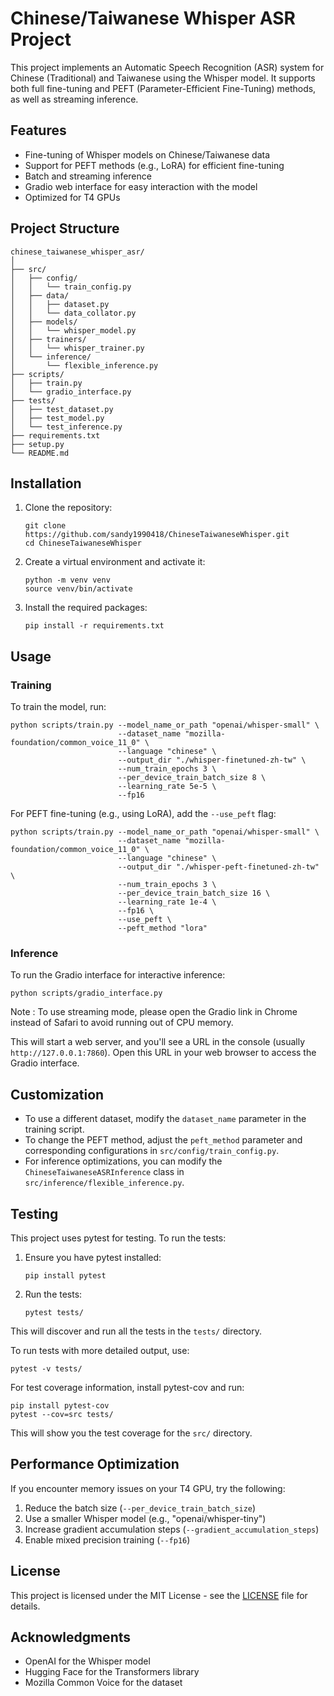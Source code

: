 # Chinese/Taiwanese Whisper ASR Project

This project implements an Automatic Speech Recognition (ASR) system for Chinese (Traditional) and Taiwanese using the Whisper model. It supports both full fine-tuning and PEFT (Parameter-Efficient Fine-Tuning) methods, as well as streaming inference.

## Features

- Fine-tuning of Whisper models on Chinese/Taiwanese data
- Support for PEFT methods (e.g., LoRA) for efficient fine-tuning
- Batch and streaming inference
- Gradio web interface for easy interaction with the model
- Optimized for T4 GPUs

## Project Structure

```
chinese_taiwanese_whisper_asr/
│
├── src/
│   ├── config/
│   │   └── train_config.py
│   ├── data/
│   │   ├── dataset.py
│   │   └── data_collator.py
│   ├── models/
│   │   └── whisper_model.py
│   ├── trainers/
│   │   └── whisper_trainer.py
│   └── inference/
│       └── flexible_inference.py
├── scripts/
│   ├── train.py
│   └── gradio_interface.py
├── tests/
│   ├── test_dataset.py
│   ├── test_model.py
│   └── test_inference.py
├── requirements.txt
├── setup.py
└── README.md
```

## Installation

1. Clone the repository:
   ```
   git clone https://github.com/sandy1990418/ChineseTaiwaneseWhisper.git
   cd ChineseTaiwaneseWhisper
   ```

2. Create a virtual environment and activate it:
   ```
   python -m venv venv
   source venv/bin/activate 
   ```

3. Install the required packages:
   ```
   pip install -r requirements.txt
   ```

## Usage

### Training

To train the model, run:

```
python scripts/train.py --model_name_or_path "openai/whisper-small" \
                        --dataset_name "mozilla-foundation/common_voice_11_0" \
                        --language "chinese" \
                        --output_dir "./whisper-finetuned-zh-tw" \
                        --num_train_epochs 3 \
                        --per_device_train_batch_size 8 \
                        --learning_rate 5e-5 \
                        --fp16
```

For PEFT fine-tuning (e.g., using LoRA), add the `--use_peft` flag:

```
python scripts/train.py --model_name_or_path "openai/whisper-small" \
                        --dataset_name "mozilla-foundation/common_voice_11_0" \
                        --language "chinese" \
                        --output_dir "./whisper-peft-finetuned-zh-tw" \
                        --num_train_epochs 3 \
                        --per_device_train_batch_size 16 \
                        --learning_rate 1e-4 \
                        --fp16 \
                        --use_peft \
                        --peft_method "lora"
```

### Inference

To run the Gradio interface for interactive inference:

```
python scripts/gradio_interface.py
```

Note : To use streaming mode, please open the Gradio link in Chrome instead of Safari to avoid running out of CPU memory.

This will start a web server, and you'll see a URL in the console (usually `http://127.0.0.1:7860`). Open this URL in your web browser to access the Gradio interface.

## Customization

- To use a different dataset, modify the `dataset_name` parameter in the training script.
- To change the PEFT method, adjust the `peft_method` parameter and corresponding configurations in `src/config/train_config.py`.
- For inference optimizations, you can modify the `ChineseTaiwaneseASRInference` class in `src/inference/flexible_inference.py`.

## Testing

This project uses pytest for testing. To run the tests:

1. Ensure you have pytest installed:
   ```
   pip install pytest
   ```

2. Run the tests:
   ```
   pytest tests/
   ```

This will discover and run all the tests in the `tests/` directory.

To run tests with more detailed output, use:
```
pytest -v tests/
```

For test coverage information, install pytest-cov and run:
```
pip install pytest-cov
pytest --cov=src tests/
```

This will show you the test coverage for the `src/` directory.


## Performance Optimization

If you encounter memory issues on your T4 GPU, try the following:

1. Reduce the batch size (`--per_device_train_batch_size`)
2. Use a smaller Whisper model (e.g., "openai/whisper-tiny")
3. Increase gradient accumulation steps (`--gradient_accumulation_steps`)
4. Enable mixed precision training (`--fp16`)

## License

This project is licensed under the MIT License - see the [LICENSE](LICENSE) file for details.

## Acknowledgments

- OpenAI for the Whisper model
- Hugging Face for the Transformers library
- Mozilla Common Voice for the dataset